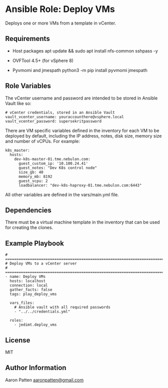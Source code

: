 Ansible Role: Deploy VMs
=========

Deploys one or more VMs from a template in vCenter.

Requirements
------------

- Host packages
    apt update && sudo apt install nfs-common sshpass -y

- OVFTool 4.5+ (for vSphere 8)

- Pyvmomi and jmespath
    python3 -m pip install pyvmomi jmespath

Role Variables
--------------

The vCenter username and password are intended to be stored in Ansible Vault like so:

    # vCenter credentials, stored in an Ansible Vault
    vault_vcenter_username: youraccounthere@vsphere.local
    vault_vcenter_password: supersekritpassword

There are VM specific variables defined in the inventory for each VM to be deployed by default, including the IP address, notes, disk size, memory size and number of vCPUs. For example:

    k8s_master:
      hosts:
        dev-k8s-master-01.tme.nebulon.com:
          guest_custom_ip: '10.100.24.41'
          guest_notes: "Dev K8s control node"
          size_gb: 40
          memory_mb: 8192
          guest_vcpu: 2
          loadbalancer: "dev-k8s-haproxy-01.tme.nebulon.com:6443"

All other variables are defined in the vars/main.yml file.

Dependencies
------------

There must be a virtual machine template in the inventory that can be used for creating the clones.

Example Playbook
----------------

    # ===========================================================================
    # Deploy VMs to a vCenter server
    # ===========================================================================
    - name: Deploy VMs
      hosts: localhost
      connection: local
      gather_facts: false
      tags: play_deploy_vms

      vars_files:
        # Ansible vault with all required passwords
        - "../../credentials.yml"

      roles:
        - jedimt.deploy_vms

License
-------

MIT

Author Information
------------------

Aaron Patten
aaronpatten@gmail.com
